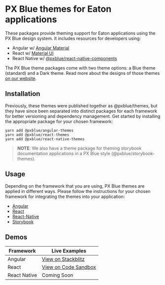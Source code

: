 # PX Blue themes for Eaton applications

These packages provide theming support for Eaton applications using the PX Blue design system. It includes resources for developers using:

-   Angular w/ [Angular Material](https://www.npmjs.com/package/@angular/material)
-   React w/ [Material UI](https://www.npmjs.com/package/@material-ui/core)
-   React Native w/ [@pxblue/react-native-components](https://www.npmjs.com/package/@pxblue/react-native-components)

The PX Blue theme packages come with two theme options: a Blue theme (standard) and a Dark theme. Read more about the designs of those themes [on our website](https://pxblue.github.io/style/themes).

## Installation

Previously, these themes were published together as @pxblue/themes, but they have since been separated into distinct packages for each framework for better versioning and dependency management. Get started by installing the appropriate package for your chosen framework:

```
yarn add @pxblue/angular-themes
yarn add @pxblue/react-themes
yarn add @pxblue/react-native-themes
```

> **NOTE**: We also have a theme package for theming storybook documentation applications in a PX Blue style (@pxblue/storybook-themes).

## Usage

Depending on the framework that you are using, PX Blue themes are applied in different ways. Please follow the instructions for your chosen framework for integrating the themes into your application:

-   [Angular](https://github.com/pxblue/themes/tree/master/angular)
-   [React](https://github.com/pxblue/themes/tree/master/react)
-   [React-Native](https://github.com/pxblue/themes/tree/master/react-native)
-   [Storybook](https://github.com/pxblue/themes/tree/master/storybook)

## Demos

| Framework    | Live Examples                                                                                        |
| ------------ | ---------------------------------------------------------------------------------------------------- |
| Angular      | [View on Stackblitz](https://stackblitz.com/github/pxblue/angular-showcase-demo/tree/master)         |
| React        | [View on Code Sandbox](https://codesandbox.io/s/github/pxblue/themes/tree/master/react/demos/theme/) |
| React Native | Coming Soon                                                                                          |
